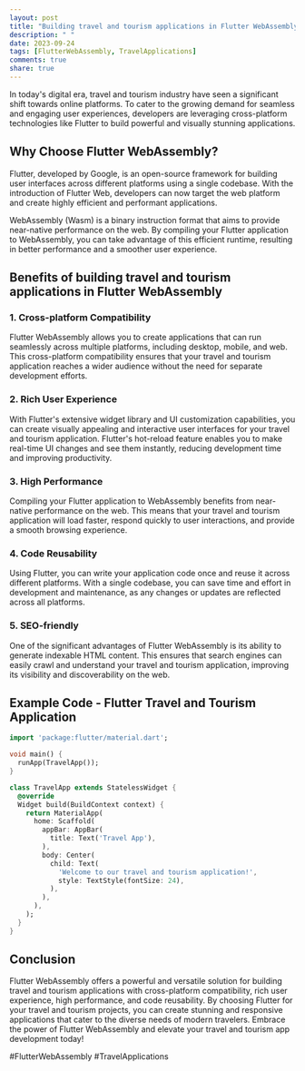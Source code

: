 ```yaml
---
layout: post
title: "Building travel and tourism applications in Flutter WebAssembly"
description: " "
date: 2023-09-24
tags: [FlutterWebAssembly, TravelApplications]
comments: true
share: true
---
```


In today's digital era, travel and tourism industry have seen a significant shift towards online platforms. To cater to the growing demand for seamless and engaging user experiences, developers are leveraging cross-platform technologies like Flutter to build powerful and visually stunning applications.

## Why Choose Flutter WebAssembly?

Flutter, developed by Google, is an open-source framework for building user interfaces across different platforms using a single codebase. With the introduction of Flutter Web, developers can now target the web platform and create highly efficient and performant applications.

WebAssembly (Wasm) is a binary instruction format that aims to provide near-native performance on the web. By compiling your Flutter application to WebAssembly, you can take advantage of this efficient runtime, resulting in better performance and a smoother user experience.

## Benefits of building travel and tourism applications in Flutter WebAssembly

### 1. Cross-platform Compatibility

Flutter WebAssembly allows you to create applications that can run seamlessly across multiple platforms, including desktop, mobile, and web. This cross-platform compatibility ensures that your travel and tourism application reaches a wider audience without the need for separate development efforts.

### 2. Rich User Experience

With Flutter's extensive widget library and UI customization capabilities, you can create visually appealing and interactive user interfaces for your travel and tourism application. Flutter's hot-reload feature enables you to make real-time UI changes and see them instantly, reducing development time and improving productivity.

### 3. High Performance

Compiling your Flutter application to WebAssembly benefits from near-native performance on the web. This means that your travel and tourism application will load faster, respond quickly to user interactions, and provide a smooth browsing experience.

### 4. Code Reusability

Using Flutter, you can write your application code once and reuse it across different platforms. With a single codebase, you can save time and effort in development and maintenance, as any changes or updates are reflected across all platforms.

### 5. SEO-friendly

One of the significant advantages of Flutter WebAssembly is its ability to generate indexable HTML content. This ensures that search engines can easily crawl and understand your travel and tourism application, improving its visibility and discoverability on the web.

## Example Code - Flutter Travel and Tourism Application

```dart
import 'package:flutter/material.dart';

void main() {
  runApp(TravelApp());
}

class TravelApp extends StatelessWidget {
  @override
  Widget build(BuildContext context) {
    return MaterialApp(
      home: Scaffold(
        appBar: AppBar(
          title: Text('Travel App'),
        ),
        body: Center(
          child: Text(
            'Welcome to our travel and tourism application!',
            style: TextStyle(fontSize: 24),
          ),
        ),
      ),
    );
  }
}
```

## Conclusion

Flutter WebAssembly offers a powerful and versatile solution for building travel and tourism applications with cross-platform compatibility, rich user experience, high performance, and code reusability. By choosing Flutter for your travel and tourism projects, you can create stunning and responsive applications that cater to the diverse needs of modern travelers. Embrace the power of Flutter WebAssembly and elevate your travel and tourism app development today!

#FlutterWebAssembly #TravelApplications